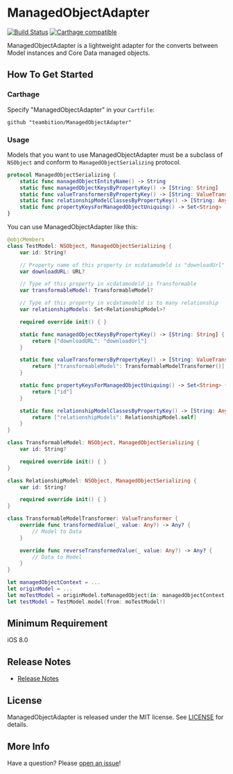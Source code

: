 # ManagedObjectAdapter
[![Build Status](https://travis-ci.org/teambition/ManagedObjectAdapter.svg?branch=master)](https://travis-ci.org/teambition/ManagedObjectAdapter)
[![Carthage compatible](https://img.shields.io/badge/Carthage-compatible-4BC51D.svg?style=flat)](https://github.com/Carthage/Carthage)

ManagedObjectAdapter is a lightweight adapter for the converts between Model instances and Core Data managed objects.

## How To Get Started
### Carthage
Specify "ManagedObjectAdapter" in your ```Cartfile```:
```ogdl 
github "teambition/ManagedObjectAdapter"
```

### Usage
Models that you want to use ManagedObjectAdapter must be a subclass of ```NSObject``` and conform to ```ManagedObjectSerializing``` protocol.

```swift
protocol ManagedObjectSerializing {
    static func managedObjectEntityName() -> String
    static func managedObjectKeysByPropertyKey() -> [String: String]
    static func valueTransformersByPropertyKey() -> [String: ValueTransformer]
    static func relationshipModelClassesByPropertyKey() -> [String: AnyClass]
    static func propertyKeysForManagedObjectUniquing() -> Set<String>
}
```

You can use ManagedObjectAdapter like this:

```swift
@objcMembers
class TestModel: NSObject, ManagedObjectSerializing {
    var id: String?

    // Property name of this property in xcdatamodeld is "downloadUrl"
    var downloadURL: URL?

    // Type of this property in xcdatamodeld is Transformable
    var transformableModel: TransformableModel?

    // Type of this property in xcdatamodeld is to many relationship
    var relationshipModels: Set<RelationshipModel>?

    required override init() { }

    static func managedObjectKeysByPropertyKey() -> [String: String] {
        return ["downloadURL": "downloadUrl"]
    }

    static func valueTransformersByPropertyKey() -> [String: ValueTransformer] {
        return ["transformableModel": TransformableModelTransformer()]
    }

    static func propertyKeysForManagedObjectUniquing() -> Set<String> {
        return ["id"]
    }

    static func relationshipModelClassesByPropertyKey() -> [String: AnyClass] {
        return ["relationshipModels": RelationshipModel.self]
    }
}

class TransformableModel: NSObject, ManagedObjectSerializing {
    var id: String?

    required override init() { }
}

class RelationshipModel: NSObject, ManagedObjectSerializing {
    var id: String?

    required override init() { }
}

class TransformableModelTransformer: ValueTransformer {
    override func transformedValue(_ value: Any?) -> Any? {
        // Model to Data
    }

    override func reverseTransformedValue(_ value: Any?) -> Any? {
        // Data to Model
    }
}

let managedObjectContext = ...
let originModel = ...
let moTestModel = originModel.toManagedObject(in: managedObjectContext)
let testModel = TestModel.model(from: moTestModel!)
```

## Minimum Requirement
iOS 8.0

## Release Notes
* [Release Notes](https://github.com/teambition/ManagedObjectAdapter/releases)

## License
ManagedObjectAdapter is released under the MIT license. See [LICENSE](https://github.com/teambition/ManagedObjectAdapter/blob/master/LICENSE) for details.

## More Info
Have a question? Please [open an issue](https://github.com/teambition/ManagedObjectAdapter/issues/new)!
